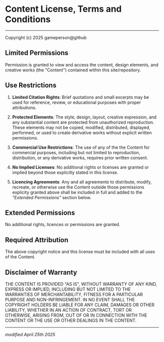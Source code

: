 # Content License, Terms and Conditions

---

Copyright (c) 2025 gameperson@github

## Limited Permissions

Permission is granted to view and access the content, design elements, and creative works (the "Content") contained within this site/repository.

## Use Restrictions

1. **Limited Citation Rights**: Brief quotations and small excerpts may be used for reference, review, or educational purposes with proper attributions.

2. **Protected Elements**: The style, design, layout, creative expression, and any substantial content are protected from unauthorized reproduction. These elements may not be copied, modified, distributed, displayed, performed, or used to create derivative works without explicit written permissions.

3. **Commercial Use Restrictions**: The use of any of the the Content for commercial purposes, including but not limited to reproduction, distribution, or any derivative works, requires prior written consent.
   
4. **No Implied Licenses**: No additional rights or licenses are granted or implied beyond those explicitly stated in this license.

5. **Licencing Agreements**: Any and all agreements to distribute, modify, recreate, or otherwise use the Content outside those permissions explicity granted above shall be included in full and added to the *"Extended Permissions"* section below.

## Extended Permissions

No additional rights, licences or permissions are granted.

## Required Attribution

The above copyright notice and this license must be included with all uses of the Content.

## Disclaimer of Warranty

THE CONTENT IS PROVIDED "AS IS", WITHOUT WARRANTY OF ANY KIND, EXPRESS OR IMPLIED, INCLUDING BUT NOT LIMITED TO THE WARRANTIES OF MERCHANTABILITY, FITNESS FOR A PARTICULAR PURPOSE AND NON-INFRINGEMENT. IN NO EVENT SHALL THE COPYRIGHT HOLDERS BE LIABLE FOR ANY CLAIM, DAMAGES OR OTHER LIABILITY, WHETHER IN AN ACTION OF CONTRACT, TORT OR OTHERWISE, ARISING FROM, OUT OF OR IN CONNECTION WITH THE CONTENT OR THE USE OR OTHER DEALINGS IN THE CONTENT.

---

*modified April 25th 2025*
